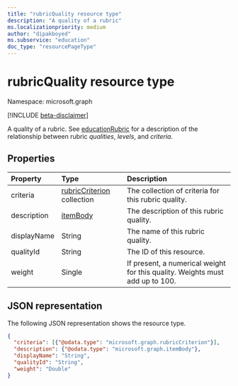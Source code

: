 ```yaml
---
title: "rubricQuality resource type"
description: "A quality of a rubric"
ms.localizationpriority: medium
author: "dipakboyed"
ms.subservice: "education"
doc_type: "resourcePageType"
---
```


# rubricQuality resource type

Namespace: microsoft.graph

[!INCLUDE [beta-disclaimer](../../includes/beta-disclaimer.md)]

A quality of a rubric. See [educationRubric](educationrubric.md) for a description of the relationship between rubric *qualities*, *levels*, and *criteria*.

## Properties

| Property     | Type        | Description |
|:-------------|:------------|:------------|
|criteria|[rubricCriterion](rubriccriterion.md) collection|The collection of criteria for this rubric quality.|
|description|[itemBody](itembody.md)|The description of this rubric quality.|
|displayName|String|The name of this rubric quality.|
|qualityId|String|The ID of this resource.|
|weight|Single|If present, a numerical weight for this quality.  Weights must add up to 100.|

## JSON representation

The following JSON representation shows the resource type.

<!-- {
  "blockType": "resource",
  "optionalProperties": [

  ],
  "@odata.type": "microsoft.graph.rubricQuality",
  "baseType": null
}-->

```json
{
  "criteria": [{"@odata.type": "microsoft.graph.rubricCriterion"}],
  "description": {"@odata.type": "microsoft.graph.itemBody"},
  "displayName": "String",
  "qualityId": "String",
  "weight": "Double"
}
```

<!-- uuid: 16cd6b66-4b1a-43a1-adaf-3a886856ed98
2019-02-04 14:57:30 UTC -->
<!-- {
  "type": "#page.annotation",
  "description": "rubricQuality resource",
  "keywords": "",
  "section": "documentation",
  "tocPath": ""
}-->

